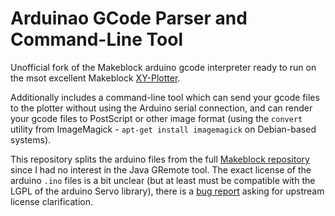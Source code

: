 
Arduinao GCode Parser and Command-Line Tool
===========================================

Unofficial fork of the Makeblock arduino gcode interpreter ready to run on
the msot excellent Makeblock
[XY-Plotter](http://www.makeblock.cc/xy-plotter-robot-kit/).

Additionally includes a command-line tool which can send your gcode files
to the plotter without using the Arduino serial connection, and can render
your gcode files to PostScript or other image format (using the `convert`
utility from ImageMagick - `apt-get install imagemagick` on Debian-based
systems).


This repository splits the arduino files from the full
[Makeblock repository](https://github.com/Makeblock-official/XY-Plotter-2.0)
since I had no interest in the Java GRemote tool. The exact license of the
arduino `.ino` files is a bit unclear (but at least must be compatible with
the LGPL of the arduino Servo library), there is a
[bug report](https://github.com/Makeblock-official/XY-Plotter-2.0/issues/13)
asking for upstream license clarification.
